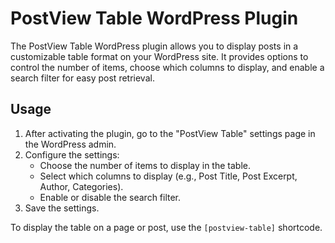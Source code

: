 # PostView Table WordPress Plugin

The PostView Table WordPress plugin allows you to display posts in a customizable table format on your WordPress site. It provides options to control the number of items, choose which columns to display, and enable a search filter for easy post retrieval.

## Usage

1. After activating the plugin, go to the "PostView Table" settings page in the WordPress admin.
2. Configure the settings:
   - Choose the number of items to display in the table.
   - Select which columns to display (e.g., Post Title, Post Excerpt, Author, Categories).
   - Enable or disable the search filter.
3. Save the settings.

To display the table on a page or post, use the `[postview-table]` shortcode.
